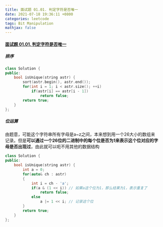 ```yaml
---
title: 面试题 01.01. 判定字符是否唯一
date: 2021-07-18 19:36:11 +0800
categories: leetcode
tags: Bit Manipulation
mathjax: false
---
```

#### [面试题 01.01. 判定字符是否唯一](https://leetcode-cn.com/problems/is-unique-lcci/)

##### 排序
```c++
class Solution {
public:
    bool isUnique(string astr) {
        sort(astr.begin(), astr.end());
        for(int i = 1; i < astr.size(); ++i)
            if(astr[i] == astr[i - 1])
                return false;
        return true;
    }
};
```

##### 位运算

由题意，可能这个字符串所有字母是a~z之间，本来想到用一个26大小的数组来记录。但是**可以通过一个26位的二进制中的每个位是否为1来表示这个位对应的字母是否出现过**，由此就可以呃不用其他的数据结构
```c++
class Solution {
public:
    bool isUnique(string astr) {
        int a = 0;
        for(auto& ch : astr)
        {
            int i = ch - 'a';
            if(a & (1 << i)) // 如果a这个位为1，那么结果为1，表示重复了
                return false;
            else
                a |= 1 << i; // 记录这个位
        }
        return true;
    }
};
```
